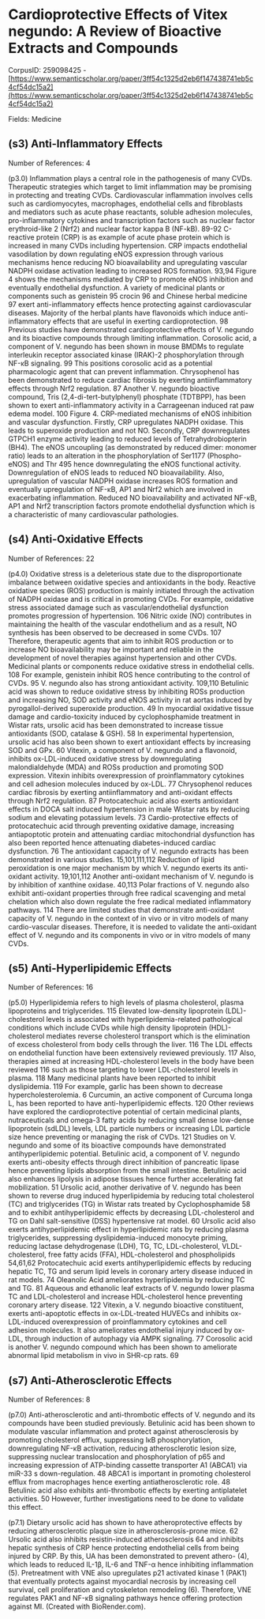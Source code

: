 # Cardioprotective Effects of Vitex negundo: A Review of Bioactive Extracts and Compounds

CorpusID: 259098425 - [https://www.semanticscholar.org/paper/3ff54c1325d2eb6f147438741eb5c4cf54dc15a2](https://www.semanticscholar.org/paper/3ff54c1325d2eb6f147438741eb5c4cf54dc15a2)

Fields: Medicine

## (s3) Anti-Inflammatory Effects
Number of References: 4

(p3.0) Inflammation plays a central role in the pathogenesis of many CVDs. Therapeutic strategies which target to limit inflammation may be promising in protecting and treating CVDs. Cardiovascular inflammation involves cells such as cardiomyocytes, macrophages, endothelial cells and fibroblasts and mediators such as acute phase reactants, soluble adhesion molecules, pro-inflammatory cytokines and transcription factors such as nuclear factor erythroid-like 2 (Nrf2) and nuclear factor kappa B (NF-kB). 89-92 C-reactive protein (CRP) is as example of acute phase protein which is increased in many CVDs including hypertension. CRP impacts endothelial vasodilation by down regulating eNOS expression through various mechanisms hence reducing NO bioavailability and upregulating vascular NADPH oxidase activation leading to increased ROS formation. 93,94 Figure 4 shows the mechanisms mediated by CRP to promote eNOS inhibition and eventually endothelial dysfunction. A variety of medicinal plants or components such as genistein 95 crocin 96 and Chinese herbal medicine 97 exert anti-inflammatory effects hence protecting against cardiovascular diseases. Majority of the herbal plants have flavonoids which induce anti-inflammatory effects that are useful in exerting cardioprotection. 98 Previous studies have demonstrated cardioprotective effects of V. negundo and its bioactive compounds through limiting inflammation. Corosolic acid, a component of V. negundo has been shown in mouse BMDMs to regulate interleukin receptor associated kinase (IRAK)-2 phosphorylation through NF-κB signaling. 99 This positions corosolic acid as a potential pharmacologic agent that can prevent inflammation. Chrysophenol has been demonstrated to reduce cardiac fibrosis by exerting antiinflammatory effects through Nrf2 regulation. 87 Another V. negundo bioactive compound, Tris (2,4-di-tert-butylphenyl) phosphate (TDTBPP), has been shown to exert anti-inflammatory activity in a Carrageenan induced rat paw edema model. 100 Figure 4. CRP-mediated mechanisms of eNOS inhibition and vascular dysfunction. Firstly, CRP upregulates NADPH oxidase. This leads to superoxide production and not NO. Secondly, CRP downregulates GTPCH1 enzyme activity leading to reduced levels of Tetrahydrobiopterin (BH4). The eNOS uncoupling (as demonstrated by reduced dimer: monomer ratio) leads to an alteration in the phosphorylation of Ser1177 (Phospho-eNOS) and Thr 495 hence downregulating the eNOS functional activity. Downregulation of eNOS leads to reduced NO bioavailability. Also, upregulation of vascular NADPH oxidase increases ROS formation and eventually upregulation of NF-κB, AP1 and Nrf2 which are involved in exacerbating inflammation. Reduced NO bioavailability and activated NF-κB, AP1 and Nrf2 transcription factors promote endothelial dysfunction which is a characteristic of many cardiovascular pathologies.
## (s4) Anti-Oxidative Effects
Number of References: 22

(p4.0) Oxidative stress is a deleterious state due to the disproportionate imbalance between oxidative species and antioxidants in the body. Reactive oxidative species (ROS) production is mainly initiated through the activation of NADPH oxidase and is critical in promoting CVDs. For example, oxidative stress associated damage such as vascular/endothelial dysfunction promotes progression of hypertension. 106 Nitric oxide (NO) contributes in maintaining the health of the vascular endothelium and as a result, NO synthesis has been observed to be decreased in some CVDs. 107 Therefore, therapeutic agents that aim to inhibit ROS production or to increase NO bioavailability may be important and reliable in the development of novel therapies against hypertension and other CVDs. Medicinal plants or components reduce oxidative stress in endothelial cells. 108 For example, genistein inhibit ROS hence contributing to the control of CVDs. 95 V. negundo also has strong antioxidant activity. 109,110 Betulinic acid was shown to reduce oxidative stress by inhibiting ROSs production and increasing NO, SOD activity and eNOS activity in rat aortas induced by pyrogallol-derived superoxide production. 49 In myocardial oxidative tissue damage and cardio-toxicity induced by cyclophosphamide treatment in Wistar rats, ursolic acid has been demonstrated to increase tissue antioxidants (SOD, catalase & GSH). 58 In experimental hypertension, ursolic acid has also been shown to exert antioxidant effects by increasing SOD and GPx. 60 Vitexin, a component of V. negundo and a flavonoid, inhibits ox-LDL-induced oxidative stress by downregulating malondialdehyde (MDA) and ROSs production and promoting SOD expression. Vitexin inhibits overexpression of proinflammatory cytokines and cell adhesion molecules induced by ox-LDL. 77 Chrysophenol reduces cardiac fibrosis by exerting antiinflammatory and anti-oxidant effects through Nrf2 regulation. 87 Protocatechuic acid also exerts antioxidant effects in DOCA salt induced hypertension in male Wistar rats by reducing sodium and elevating potassium levels. 73 Cardio-protective effects of protocatechuic acid through preventing oxidative damage, increasing antiapoptotic protein and attenuating cardiac mitochondrial dysfunction has also been reported hence attenuating diabetes-induced cardiac dysfunction. 76 The antioxidant capacity of V. negundo extracts has been demonstrated in various studies. 15,101,111,112 Reduction of lipid peroxidation is one major mechanism by which V. negundo exerts its anti-oxidant activity. 19,101,112 Another anti-oxidant mechanism of V. negundo is by inhibition of xanthine oxidase. 40,113 Polar fractions of V. negundo also exhibit anti-oxidant properties through free radical scavenging and metal chelation which also down regulate the free radical mediated inflammatory pathways. 114 There are limited studies that demonstrate anti-oxidant capacity of V. negundo in the context of in vivo or in vitro models of many cardio-vascular diseases. Therefore, it is needed to validate the anti-oxidant effect of V. negundo and its components in vivo or in vitro models of many CVDs.
## (s5) Anti-Hyperlipidemic Effects
Number of References: 16

(p5.0) Hyperlipidemia refers to high levels of plasma cholesterol, plasma lipoproteins and triglycerides. 115 Elevated low-density lipoprotein (LDL)-cholesterol levels is associated with hyperlipidemia-related pathological conditions which include CVDs while high density lipoprotein (HDL)-cholesterol mediates reverse cholesterol transport which is the elimination of excess cholesterol from body cells through the liver. 116 The LDL effects on endothelial function have been extensively reviewed previously. 117 Also, therapies aimed at increasing HDL-cholesterol levels in the body have been reviewed 116 such as those targeting to lower LDL-cholesterol levels in plasma. 118 Many medicinal plants have been reported to inhibit dyslipidemia. 119 For example, garlic has been shown to decrease hypercholesterolemia. 6 Curcumin, an active component of Curcuma longa L, has been reported to have anti-hyperlipidemic effects. 120 Other reviews have explored the cardioprotective potential of certain medicinal plants, nutraceuticals and omega-3 fatty acids by reducing small dense low-dense lipoprotein (sdLDL) levels, LDL particle numbers or increasing LDL particle size hence preventing or managing the risk of CVDs. 121 Studies on V. negundo and some of its bioactive compounds have demonstrated antihyperlipidemic potential. Betulinic acid, a component of V. negundo exerts anti-obesity effects through direct inhibition of pancreatic lipase hence preventing lipids absorption from the small intestine. Betulinic acid also enhances lipolysis in adipose tissues hence further accelerating fat mobilization. 51 Ursolic acid, another derivative of V. negundo has been shown to reverse drug induced hyperlipidemia by reducing total cholesterol (TC) and triglycerides (TG) in Wistar rats treated by Cyclophosphamide 58 and to exhibit antihyperlipidemic effects by decreasing LDL-cholesterol and TG on Dahl salt-sensitive (DSS) hypertensive rat model. 60 Ursolic acid also exerts antihyperlipidemic effect in hyperlipidemic rats by reducing plasma triglycerides, suppressing dyslipidemia-induced monocyte priming, reducing lactase dehydrogenase (LDH), TG, TC, LDL-cholesterol, VLDL-cholesterol, free fatty acids (FFA), HDL-cholesterol and phospholipids 54,61,62 Protocatechuic acid exerts antihyperlipidemic effects by reducing hepatic TC, TG and serum lipid levels in coronary artery disease induced in rat models. 74 Oleanolic Acid ameliorates hyperlipidemia by reducing TC and TG. 81 Aqueous and ethanolic leaf extracts of V. negundo lower plasma TC and LDL-cholesterol and increase HDL-cholesterol hence preventing coronary artery disease. 122 Vitexin, a V. negundo bioactive constituent, exerts anti-apoptotic effects in ox-LDL-treated HUVECs and inhibits ox-LDL-induced overexpression of proinflammatory cytokines and cell adhesion molecules. It also ameliorates endothelial injury induced by ox-LDL, through induction of autophagy via AMPK signaling. 77 Corosolic acid is another V. negundo compound which has been shown to ameliorate abnormal lipid metabolism in vivo in SHR-cp rats. 69 
## (s7) Anti-Atherosclerotic Effects
Number of References: 8

(p7.0) Anti-atherosclerotic and anti-thrombotic effects of V. negundo and its compounds have been studied previously. Betulinic acid has been shown to modulate vascular inflammation and protect against atherosclerosis by promoting cholesterol efflux, suppressing IκB phosphorylation, downregulating NF-κB activation, reducing atherosclerotic lesion size, suppressing nuclear translocation and phosphorylation of p65 and increasing expression of ATP-binding cassette transporter A1 (ABCA1) via miR-33 s down-regulation. 48 ABCA1 is important in promoting cholesterol efflux from macrophages hence exerting antiatherosclerotic role. 48 Betulinic acid also exhibits anti-thrombotic effects by exerting antiplatelet activities. 50 However, further investigations need to be done to validate this effect.

(p7.1) Dietary ursolic acid has shown to have atheroprotective effects by reducing atherosclerotic plaque size in atherosclerosis-prone mice. 62 Ursolic acid also inhibits resistin-induced atherosclerosis 64 and inhibits hepatic synthesis of CRP hence protecting endothelial cells from being injured by CRP. By this, UA has been demonstrated to prevent athero-  (4), which leads to reduced IL-1β, IL-6 and TNF-α hence inhibiting inflammation (5). Pretreatment with VNE also upregulates p21 activated kinase 1 (PAK1) that eventually protects against myocardial necrosis by increasing cell survival, cell proliferation and cytoskeleton remodeling (6). Therefore, VNE regulates PAK1 and NF-κB signaling pathways hence offering protection against MI. (Created with BioRender.com).
